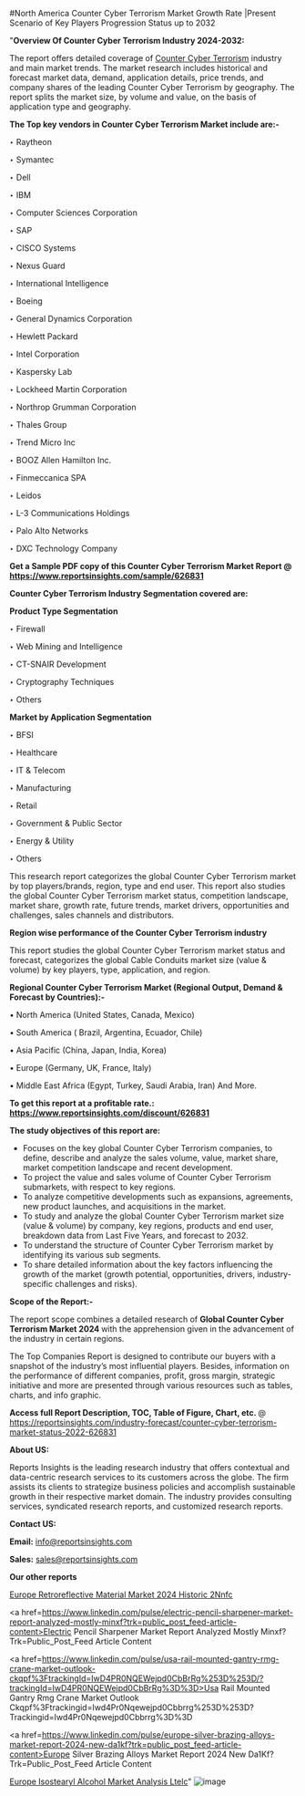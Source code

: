 #North America Counter Cyber Terrorism Market Growth Rate |Present Scenario of Key Players Progression Status up to 2032

"<strong>Overview Of Counter Cyber Terrorism Industry 2024-2032:</strong>

The report offers detailed coverage of <a href=https://www.reportsinsights.com/sample/626831>Counter Cyber Terrorism</a> industry and main market trends. The market research includes historical and forecast market data, demand, application details, price trends, and company shares of the leading Counter Cyber Terrorism by geography. The report splits the market size, by volume and value, on the basis of application type and geography.

<strong>The Top key vendors in Counter Cyber Terrorism Market include are:- </strong>

‣ Raytheon

‣ Symantec

‣ Dell

‣ IBM

‣ Computer Sciences Corporation

‣ SAP

‣ CISCO Systems

‣ Nexus Guard

‣ International Intelligence

‣ Boeing

‣ General Dynamics Corporation

‣ Hewlett Packard

‣ Intel Corporation

‣ Kaspersky Lab

‣ Lockheed Martin Corporation

‣ Northrop Grumman Corporation

‣ Thales Group

‣ Trend Micro Inc

‣ BOOZ Allen Hamilton Inc.

‣ Finmeccanica SPA

‣ Leidos

‣ L-3 Communications Holdings

‣ Palo Alto Networks

‣ DXC Technology Company

<strong>Get a Sample PDF copy of this Counter Cyber Terrorism Market Report </strong><strong>@ <a href=https://www.reportsinsights.com/sample/626831 style=color:#0000ff;>https://www.reportsinsights.com/sample/626831</a> </strong>

<strong>Counter Cyber Terrorism Industry Segmentation covered are:</strong>

<strong>Product Type Segmentation</strong>

‣    Firewall

‣ Web Mining and Intelligence

‣ CT-SNAIR Development

‣ Cryptography Techniques

‣ Others

<strong>Market by Application Segmentation</strong>

‣   BFSI

‣ Healthcare

‣ IT & Telecom

‣ Manufacturing

‣ Retail

‣ Government & Public Sector

‣ Energy & Utility

‣ Others

This research report categorizes the global Counter Cyber Terrorism market by top players/brands, region, type and end user. This report also studies the global Counter Cyber Terrorism market status, competition landscape, market share, growth rate, future trends, market drivers, opportunities and challenges, sales channels and distributors.

<strong>Region wise performance of the Counter Cyber Terrorism industry</strong><strong> </strong>

This report studies the global Counter Cyber Terrorism market status and forecast, categorizes the global Cable Conduits market size (value &amp; volume) by key players, type, application, and region. 

<strong>Regional Counter Cyber Terrorism Market (Regional Output, Demand &amp; Forecast by Countries):-</strong>

• North America (United States, Canada, Mexico)

• South America ( Brazil, Argentina, Ecuador, Chile)

• Asia Pacific (China, Japan, India, Korea)

• Europe (Germany, UK, France, Italy)

• Middle East Africa (Egypt, Turkey, Saudi Arabia, Iran) And More.

<strong>To get this report at a profitable rate.: <a href=https://www.reportsinsights.com/discount/626831 style=color:#0000ff;>https://www.reportsinsights.com/discount/626831</a></strong>

<strong>The study objectives of this report are:</strong>
<ul>
  <li>Focuses on the key global Counter Cyber Terrorism companies, to define, describe and analyze the sales volume, value, market share, market competition landscape and recent development.</li>
  <li>To project the value and sales volume of Counter Cyber Terrorism submarkets, with respect to key regions.</li>
  <li>To analyze competitive developments such as expansions, agreements, new product launches, and acquisitions in the market.</li>
  <li>To study and analyze the global Counter Cyber Terrorism market size (value &amp; volume) by company, key regions, products and end user, breakdown data from Last Five Years, and forecast to 2032.</li>
  <li>To understand the structure of Counter Cyber Terrorism market by identifying its various sub segments.</li>
  <li>To share detailed information about the key factors influencing the growth of the market (growth potential, opportunities, drivers, industry-specific challenges and risks).</li>
</ul>
<strong>Scope of the Report:-</strong><strong> </strong>

The report scope combines a detailed research of <strong>Global Counter Cyber Terrorism Market 2024 </strong>with the apprehension given in the advancement of the industry in certain regions.

The Top Companies Report is designed to contribute our buyers with a snapshot of the industry’s most influential players. Besides, information on the performance of different companies, profit, gross margin, strategic initiative and more are presented through various resources such as tables, charts, and info graphic.

<strong>Access full Report Description, TOC, Table of Figure, Chart, etc. </strong>@   <a href=https://reportsinsights.com/industry-forecast/counter-cyber-terrorism-market-status-2022-626831 style=color:#0000ff;>https://reportsinsights.com/industry-forecast/counter-cyber-terrorism-market-status-2022-626831</a>

<strong>About US:</strong>

Reports Insights is the leading research industry that offers contextual and data-centric research services to its customers across the globe. The firm assists its clients to strategize business policies and accomplish sustainable growth in their respective market domain. The industry provides consulting services, syndicated research reports, and customized research reports.

<strong>Contact US:</strong>

<p class=""""><b>Email:</b> <a href=mailto:info@reportsinsights.com>info@reportsinsights.com</a></p>
<p class=""""><b>Sales:</b> <a href=mailto:sales@reportsinsights.com>sales@reportsinsights.com</a></p>

<strong>Our other reports</strong>

<a href=https://www.linkedin.com/pulse/europe-retroreflective-material-market-2024-historic-2nnfc/>Europe Retroreflective Material Market 2024 Historic 2Nnfc</a>

<a href=https://www.linkedin.com/pulse/electric-pencil-sharpener-market-report-analyzed-mostly-minxf?trk=public_post_feed-article-content>Electric Pencil Sharpener Market Report Analyzed Mostly Minxf?Trk=Public_Post_Feed Article Content</a>

<a href=https://www.linkedin.com/pulse/usa-rail-mounted-gantry-rmg-crane-market-outlook-ckqpf%3FtrackingId=IwD4PR0NQEWejpd0CbBrRg%253D%253D/?trackingId=IwD4PR0NQEWejpd0CbBrRg%3D%3D>Usa Rail Mounted Gantry Rmg Crane Market Outlook Ckqpf%3Ftrackingid=Iwd4Pr0Nqewejpd0Cbbrrg%253D%253D?Trackingid=Iwd4Pr0Nqewejpd0Cbbrrg%3D%3D</a>

<a href=https://www.linkedin.com/pulse/europe-silver-brazing-alloys-market-report-2024-new-da1kf?trk=public_post_feed-article-content>Europe Silver Brazing Alloys Market Report 2024 New Da1Kf?Trk=Public_Post_Feed Article Content</a>

<a href=https://www.linkedin.com/pulse/europe-isostearyl-alcohol-market-analysis-ltelc/>Europe Isostearyl Alcohol Market Analysis Ltelc</a>"
![image](https://github.com/aakesh123242/RIMarket/assets/158431203/fe401e66-0969-4e1d-8ed8-5668ec2c5c52)
